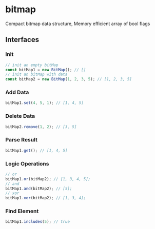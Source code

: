 # bitmap
Compact bitmap data structure, Memory efficient array of bool flags
## Interfaces
### Init
```javascript
// init an empty bitMap
const bitMap1 = new BitMap(); // []
// init an bitMap with data
const bitMap2 = new BitMap(1, 2, 3, 5); // [1, 2, 3, 5]
```
### Add Data
```javascript
bitMap1.set(4, 5, 1); // [1, 4, 5]
```
### Delete Data
```javascript
bitMap2.remove(1, 2); // [3, 5]
```
### Parse Result
```javascript
bitMap1.get(); // [1, 4, 5]
```
### Logic Operations
```javascript
// or
bitMap1.or(bitMap2); // [1, 3, 4, 5];
// and
bitMap1.and(bitMap2); // [5];
// xor
bitMap1.xor(bitMap2); // [1, 3, 4];
```
### Find Element
```javascript
bitMap1.includes(5); // true
```

